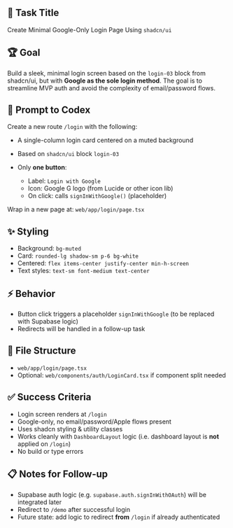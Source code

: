 ## 📄 Task Title

Create Minimal Google-Only Login Page Using `shadcn/ui`

## 🏆 Goal

Build a sleek, minimal login screen based on the `login-03` block from shadcn/ui, but with **Google as the sole login method**. The goal is to streamline MVP auth and avoid the complexity of email/password flows.

## 🧠 Prompt to Codex

Create a new route `/login` with the following:

* A single-column login card centered on a muted background
* Based on `shadcn/ui` block `login-03`
* Only **one button**:

  * Label: `Login with Google`
  * Icon: Google G logo (from Lucide or other icon lib)
  * On click: calls `signInWithGoogle()` (placeholder)

Wrap in a new page at: `web/app/login/page.tsx`

## ✨ Styling

* Background: `bg-muted`
* Card: `rounded-lg shadow-sm p-6 bg-white`
* Centered: `flex items-center justify-center min-h-screen`
* Text styles: `text-sm font-medium text-center`

## ⚡ Behavior

* Button click triggers a placeholder `signInWithGoogle` (to be replaced with Supabase logic)
* Redirects will be handled in a follow-up task

## 🔧 File Structure

* `web/app/login/page.tsx`
* Optional: `web/components/auth/LoginCard.tsx` if component split needed

## ✅ Success Criteria

* Login screen renders at `/login`
* Google-only, no email/password/Apple flows present
* Uses shadcn styling & utility classes
* Works cleanly with `DashboardLayout` logic (i.e. dashboard layout is **not** applied on `/login`)
* No build or type errors

## 📋 Notes for Follow-up

* Supabase auth logic (e.g. `supabase.auth.signInWithOAuth`) will be integrated later
* Redirect to `/demo` after successful login
* Future state: add logic to redirect **from** `/login` if already authenticated
